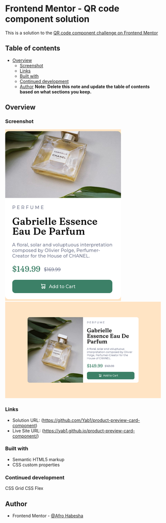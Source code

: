 # Frontend Mentor - QR code component solution

This is a solution to the [QR code component challenge on Frontend Mentor](https://www.frontendmentor.io/challenges/qr-code-component-iux_sIO_H)

## Table of contents

- [Overview](#overview)
  - [Screenshot](#screenshot)
  - [Links](#links)
  - [Built with](#built-with)
  - [Continued development](#continued-development)
  - [Author](#author)
    **Note: Delete this note and update the table of contents based on what sections you keep.**

## Overview

### Screenshot

![Desktop-design](desktop-design.png)
![Desktop-design](mobile-design.png)

### Links

- Solution URL: (https://github.com/Yab1/product-preview-card-component)
- Live Site URL: (https://yab1.github.io/product-preview-card-component/)

### Built with

- Semantic HTML5 markup
- CSS custom properties

### Continued development

CSS Grid
CSS Flex

## Author

- Frontend Mentor - [@Afro Habesha](https://www.frontendmentor.io/profile/AfroHabesha)
